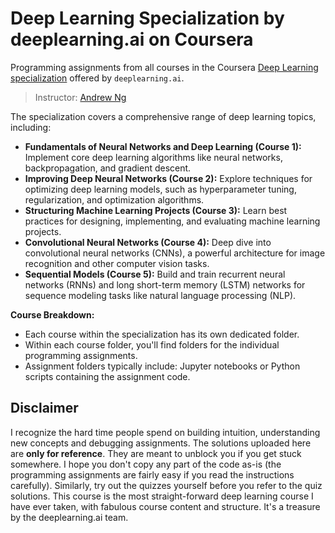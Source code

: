 # Deep Learning Specialization by deeplearning.ai on Coursera

Programming assignments from all courses in the Coursera [Deep Learning specialization](https://www.coursera.org/specializations/deep-learning) offered by `deeplearning.ai`.

> Instructor: [Andrew Ng](http://www.andrewng.org/)

The specialization covers a comprehensive range of deep learning topics, including:

* **Fundamentals of Neural Networks and Deep Learning (Course 1):** Implement core deep learning algorithms like neural networks, backpropagation, and gradient descent.
* **Improving Deep Neural Networks (Course 2):** Explore techniques for optimizing deep learning models, such as hyperparameter tuning, regularization, and optimization algorithms.
* **Structuring Machine Learning Projects (Course 3):** Learn best practices for designing, implementing, and evaluating machine learning projects.
* **Convolutional Neural Networks (Course 4):** Deep dive into convolutional neural networks (CNNs), a powerful architecture for image recognition and other computer vision tasks.
* **Sequential Models (Course 5):** Build and train recurrent neural networks (RNNs) and long short-term memory (LSTM) networks for sequence modeling tasks like natural language processing (NLP).

**Course Breakdown:**
* Each course within the specialization has its own dedicated folder.
* Within each course folder, you'll find folders for the individual programming assignments.
* Assignment folders typically include: Jupyter notebooks or Python scripts containing the assignment code.

## Disclaimer

I recognize the hard time people spend on building intuition, understanding new concepts and debugging assignments. The solutions uploaded here are **only for reference**. They are meant to unblock you if you get stuck somewhere. I hope you don't copy any part of the code as-is (the programming assignments are fairly easy if you read the instructions carefully). Similarly, try out the quizzes yourself before you refer to the quiz solutions. This course is the most straight-forward deep learning course I have ever taken, with fabulous course content and structure. It's a treasure by the deeplearning.ai team.
